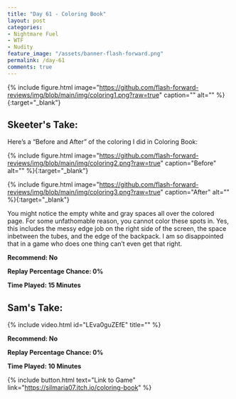 ```yaml
---
title: "Day 61 - Coloring Book"
layout: post
categories:
- Nightmare Fuel
- WTF
- Nudity
feature_image: "/assets/banner-flash-forward.png"
permalink: /day-61
comments: true
---
```


{% include figure.html image="https://github.com/flash-forward-reviews/img/blob/main/img/coloring1.png?raw=true" caption="" alt="" %}{:target="_blank"}

## Skeeter's Take:

Here’s a “Before and After” of the coloring I did in Coloring Book:

{% include figure.html image="https://github.com/flash-forward-reviews/img/blob/main/img/coloring2.png?raw=true" caption="Before" alt="" %}{:target="_blank"}

{% include figure.html image="https://github.com/flash-forward-reviews/img/blob/main/img/coloring3.png?raw=true" caption="After" alt="" %}{:target="_blank"}

You might notice the empty white and gray spaces all over the colored page. For some unfathomable reason, you cannot color these spots in. Yes, this includes the messy edge job on the right side of the screen, the space inbetween the tubes, and the edge of the backpack. I am so disappointed that in a game who does one thing can’t even get that right. 

**Recommend: No**

**Replay Percentage Chance: 0%**

**Time Played: 15 Minutes** 

## Sam's Take:

{% include video.html id="LEva0guZEfE" title="" %}

**Recommend: No** 

**Replay Percentage Chance: 0%**

**Time Played: 10 Minutes** 

{% include button.html text="Link to Game" link="https://silmaria07.itch.io/coloring-book" %}